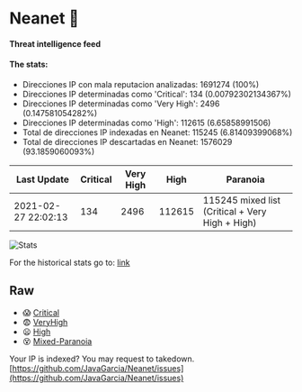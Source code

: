 # Neanet :hocho:
#### Threat intelligence feed
#### The stats:

- Direcciones IP con mala reputacion analizadas: 1691274 (100%)
- Direcciones IP determinadas como 'Critical':  134 (0.00792302134367%)
- Direcciones IP determinadas como 'Very High':  2496 (0.147581054282%)
- Direcciones IP determinadas como 'High':  112615 (6.65858991506)
- Total de direcciones IP indexadas en Neanet:  115245 (6.81409399068%)
- Total de direcciones IP descartadas en Neanet:  1576029 (93.1859060093%)

| Last Update | Critical | Very High | High | Paranoia |
| --- | --- | --- | --- | --- |
| 2021-02-27 22:02:13 | 134 | 2496 | 112615 | 115245 mixed list (Critical + Very High + High)|

![Stats](https://docs.google.com/spreadsheets/d/e/2PACX-1vSnaNMIXVabIpDJjufMlzH7poXnshF3mgd8Is1g9ytUEzVsP5my4Trn8f-xkoLLQ38xpL3HtmUexLo6/pubchart?oid=501124687&format=image)

For the historical stats go to: [link](/stats.csv)
## Raw
- :scream: [Critical](https://raw.githubusercontent.com/JavaGarcia/Neanet/master/blacklists/neanet_critical.txt)
- :fearful: [VeryHigh](https://raw.githubusercontent.com/JavaGarcia/Neanet/master/blacklists/neanet_veryHigh.txtt)
- :frowning: [High](https://raw.githubusercontent.com/JavaGarcia/Neanet/master/blacklists/neanet_high.txt)
- :dizzy_face: [Mixed-Paranoia](https://raw.githubusercontent.com/JavaGarcia/Neanet/master/blacklists/neanet_all.txt)


Your IP is indexed? You may request to takedown. [https://github.com/JavaGarcia/Neanet/issues](https://github.com/JavaGarcia/Neanet/issues)






























































































































































































































































































































































































































































































































































































































































































































































































































































































































































































































































































































































































































































































































































































































































































































































































































































































































































































































































































































































































































































































































































































































































































































































































































































































































































































































































































































































































































































































































































































































































































































































































































































































































































































































































































































































































































































































































































































































































































































































































































































































































































































































































































































































































































































































































































































































































































